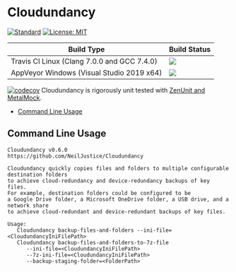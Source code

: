 # Cloudundancy

[![Standard](https://img.shields.io/badge/c%2B%2B-17-blue.svg)](https://en.wikipedia.org/wiki/C%2B%2B17) [![License: MIT](https://img.shields.io/badge/License-MIT-blue.svg)](https://opensource.org/licenses/MIT)

|Build Type|Build Status|
|----------|------------|
|Travis CI Linux (Clang 7.0.0 and GCC 7.4.0)|<a href="https://travis-ci.org/NeilJustice/Cloudundancy"><img src="https://travis-ci.org/NeilJustice/Cloudundancy.svg?branch=master"/></a>|
|AppVeyor Windows (Visual Studio 2019 x64)|<a href="https://ci.appveyor.com/project/NeilJustice/Cloudundancy"><img src="https://ci.appveyor.com/api/projects/status/ygwr3rb9spwhy4u0?svg=true"/></a>|

[![codecov](https://codecov.io/gh/NeilJustice/Cloudundancy/branch/master/graph/badge.svg?token=ruXbRPB1CQ)](https://codecov.io/gh/NeilJustice/Cloudundancy) Cloudundancy is rigorously unit tested with <a href="https://github.com/NeilJustice/ZenUnitAndMetalMock">ZenUnit and MetalMock</a>.

* [Command Line Usage](#command-line-usage)

## Command Line Usage

```
Cloudundancy v0.6.0
https://github.com/NeilJustice/Cloudundancy

Cloudundancy quickly copies files and folders to multiple configurable destination folders
to achieve cloud-redundancy and device-redundancy backups of key files.
For example, destination folders could be configured to be
a Google Drive folder, a Microsoft OneDrive folder, a USB drive, and a network share
to achieve cloud-redundant and device-redundant backups of key files.

Usage:
   Cloudundancy backup-files-and-folders --ini-file=<CloudundancyIniFilePath>
   Cloudundancy backup-files-and-folders-to-7z-file
      --ini-file=<CloudundancyIniFilePath>
      --7z-ini-file=<CloudundancyIniFilePath>
      --backup-staging-folder=<FolderPath>
```
